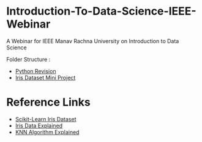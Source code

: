 # Introduction-To-Data-Science-IEEE-Webinar
A Webinar for IEEE Manav Rachna University on Introduction to Data Science 

Folder Structure :
 - [Python Revision](https://github.com/shivaylamba/Introduction-To-Data-Science-IEEE-Webinar/tree/master/Python_Basics)
 - [Iris Dataset Mini Project](https://github.com/shivaylamba/Introduction-To-Data-Science-IEEE-Webinar/tree/master/Data-Science-Capstone)
 
# Reference Links 
 - [Scikit-Learn Iris Dataset](https://scikit-learn.org/stable/modules/generated/sklearn.datasets.load_iris.html#sklearn.datasets.load_iris)
 - [Iris Data Explained](https://en.wikipedia.org/wiki/Iris_flower_data_set)
 - [KNN Algorithm Explained](https://www.kdnuggets.com/2016/01/implementing-your-own-knn-using-python.html)
 
